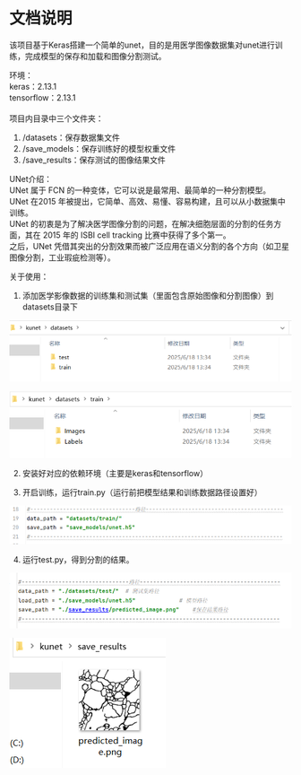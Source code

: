 # 文档说明

该项目基于Keras搭建一个简单的unet，目的是用医学图像数据集对unet进行训练，完成模型的保存和加载和图像分割测试。

环境：<br />
keras：2.13.1<br />
tensorflow：2.13.1<br /><br />
项目内目录中三个文件夹：<br />

1. /datasets：保存数据集文件<br />
2. /save_models：保存训练好的模型权重文件<br />
3. /save_results：保存测试的图像结果文件<br />

UNet介绍：<br />
UNet 属于 FCN 的一种变体，它可以说是最常用、最简单的一种分割模型。<br />
UNet 在2015 年被提出，它简单、高效、易懂、容易构建，且可以从小数据集中训练。<br />
UNet 的初衷是为了解决医学图像分割的问题，在解决细胞层面的分割的任务方面，其在 2015 年的 ISBI cell tracking 比赛中获得了多个第一。<br />
之后，UNet 凭借其突出的分割效果而被广泛应用在语义分割的各个方向（如卫星图像分割，工业瑕疵检测等）。<br />

关于使用：<br />
1. 添加医学影像数据的训练集和测试集（里面包含原始图像和分割图像）到datasets目录下<br />

  ![1750568196763](datasets/md/1.png)

![1750568477512](datasets/md/2.png)

2. 安装好对应的依赖环境（主要是keras和tensorflow）<br />

3. 开启训练，运行train.py（运行前把模型结果和训练数据路径设置好）

  ![1750568260312](datasets/md/3.png)

4. 运行test.py，得到分割的结果。

  

![1750568290056](datasets/md/4.png)

![1750568372134](datasets/md/5.png)
